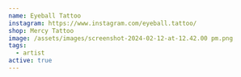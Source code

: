 ```yaml
---
name: Eyeball Tattoo
instagram: https://www.instagram.com/eyeball.tattoo/
shop: Mercy Tattoo
image: /assets/images/screenshot-2024-02-12-at-12.42.00 pm.png
tags:
  - artist
active: true
---
```

